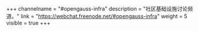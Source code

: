 +++
channelname = "#opengauss-infra"
description = "社区基础设施讨论频道。"
link = "https://webchat.freenode.net/#opengauss-infra"
weight =  5
visible = true
+++